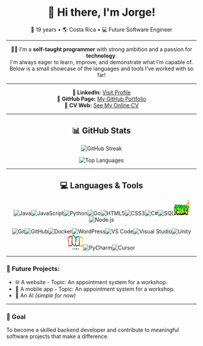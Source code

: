 <h1 align="center">👋 Hi there, I'm Jorge!</h1>

<p align="center">
  🎂 19 years • 🌎 Costa Rica • 💻 Future Software Engineer
</p>

---

<p align="center">
  👨‍💻 I'm a <strong>self-taught programmer</strong> with strong ambition and a passion for <strong>technology</strong>.<br>
  I'm always eager to learn, improve, and demonstrate what I’m capable of.<br>
  Below is a small showcase of the languages and tools I’ve worked with so far!
</p>

---

<p align="center">
  🔗 <strong>LinkedIn:</strong> <a href="https://www.linkedin.com/in/jorge-villarreal-66b340347/">Visit Profile</a><br>
  🧾 <strong>GitHub Page:</strong> <a href="https://github.com/jorge277283828292">My GitHub Portfolio</a><br>
  📄 <strong>CV Web:</strong> <a href="https://jorge277283828292.github.io/cv-web/">See My Online CV</a>
</p>

---

<h2 align="center">📊 GitHub Stats</h2>

<p align="center">
  <img src="https://github-readme-streak-stats.herokuapp.com?user=jorge277283828292&theme=cyberpunk&hide_border=true&border_radius=10&date_format=M%20j%5B%2C%20Y%5D" alt="GitHub Streak" />
</p>

<p align="center">
  <img src="https://github-readme-stats.vercel.app/api/top-langs/?username=jorge277283828292&layout=compact&theme=radical&cache_seconds=1" alt="Top Languages" />
</p>

---

<h2 align="center">💻 Languages & Tools</h2>

<p align="center">
    <img src="https://cdn.jsdelivr.net/gh/devicons/devicon/icons/java/java-original.svg" height="40" width="40" alt="Java"/><img src="https://cdn.jsdelivr.net/gh/devicons/devicon/icons/javascript/javascript-original.svg" height="40" width="40" alt="JavaScript"/><img src="https://cdn.jsdelivr.net/gh/devicons/devicon/icons/python/python-original.svg" height="40" width="40" alt="Python"/><img src="https://cdn.jsdelivr.net/gh/devicons/devicon/icons/go/go-original.svg" height="40" width="40" alt="Go"/><img src="https://cdn.jsdelivr.net/gh/devicons/devicon/icons/html5/html5-original.svg" height="40" width="40" alt="HTML5"/><img src="https://cdn.jsdelivr.net/gh/devicons/devicon/icons/css3/css3-original.svg" height="40" width="40" alt="CSS3"/><img src="https://cdn.jsdelivr.net/gh/devicons/devicon/icons/csharp/csharp-original.svg" height="40" width="40" alt="C#"/><img src="https://cdn.jsdelivr.net/gh/devicons/devicon/icons/mysql/mysql-original.svg" height="40" width="40" alt="SQL"/><img src="https://github.com/pygame/pygame/blob/main/docs/reST/_static/pygame_logo.png?raw=true" height="40" width="40" alt="Pygame"/><img src="https://cdn.jsdelivr.net/gh/devicons/devicon/icons/nodejs/nodejs-original-wordmark.svg" height="40" width="40" alt="Node.js"/>
</p>

<p align="center">
    <img src="https://cdn.jsdelivr.net/gh/devicons/devicon/icons/git/git-original.svg" height="40" width="40" alt="Git"/><img src="https://cdn.jsdelivr.net/gh/devicons/devicon/icons/github/github-original.svg" height="40" width="40" alt="GitHub"/><img src="https://cdn.jsdelivr.net/gh/devicons/devicon/icons/docker/docker-original.svg" height="40" width="40" alt="Docker"/><img src="https://cdn.jsdelivr.net/gh/devicons/devicon/icons/wordpress/wordpress-plain.svg" height="40" width="40" alt="WordPress"/><img src="https://cdn.jsdelivr.net/gh/devicons/devicon/icons/vscode/vscode-original.svg" height="40" width="40" alt="VS Code"/><img src="https://cdn.jsdelivr.net/gh/devicons/devicon/icons/visualstudio/visualstudio-plain.svg" height="40" width="40" alt="Visual Studio"/><img src="https://cdn.jsdelivr.net/gh/devicons/devicon/icons/unity/unity-original.svg" height="40" width="40" alt="Unity"/><img src="https://raw.githubusercontent.com/gilbarbara/logos/main/logos/zoho.svg" height="40" width="40" alt="Zoho" /><img src="https://cdn.jsdelivr.net/gh/devicons/devicon/icons/pycharm/pycharm-original.svg" height="40" width="40" alt="PyCharm"/><img class="skill-icon" src="https://cursor.so/favicon.svg" alt="Cursor" title="Cursor" onerror="this.src='https://avatars.githubusercontent.com/u/110716027?s=200&v=4'" height="40" width="40" />
</p>

---

### 🚀 Future Projects:
- 🌐 A website - Topic: An appointment system for a workshop.  
- 📱 A mobile app  - Topic: An appointment system for a workshop.
- 🤖 An AI *(simple for now)*

---

### 🎯 Goal
To become a skilled backend developer and contribute to meaningful software projects that make a difference.
